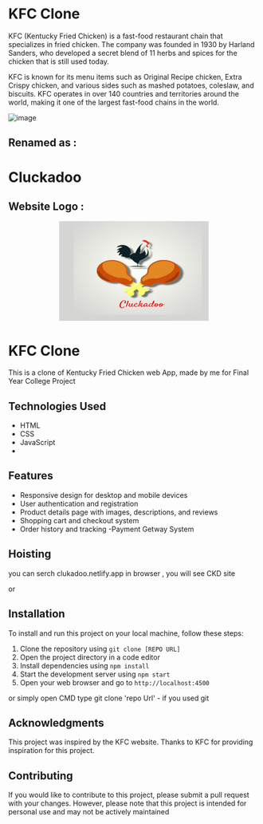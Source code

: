 # KFC Clone
<p> KFC (Kentucky Fried Chicken) is a fast-food restaurant chain that specializes in fried chicken. The company was founded in 1930 by Harland Sanders, who developed a secret blend of 11 herbs and spices for the chicken that is still used today.

KFC is known for its menu items such as Original Recipe chicken, Extra Crispy chicken, and various sides such as mashed potatoes, coleslaw, and biscuits. KFC operates in over 140 countries and territories around the world, making it one of the largest fast-food chains in the world.</p>
![image](https://th.bing.com/th/id/OIP.HfpqUKY-6mgXbdFDfMmCVwHaEM?pid=ImgDet&rs=1)

## Renamed as :

# Cluckadoo 

## Website Logo :
<p align="center">
  <img src="./Assets/images/WebLogo.jpeg" alt="Alt Text" width="300" height="200" />
</p>



# KFC Clone
This is a clone of Kentucky Fried Chicken web App, made by me for Final Year College Project 
## Technologies Used
- HTML
- CSS
- JavaScript
-
## Features
- Responsive design for desktop and mobile devices
- User authentication and registration
- Product details page with images, descriptions, and reviews
- Shopping cart and checkout system
- Order history and tracking
-Payment Getway System
 

## Hoisting 
 you can serch clukadoo.netlify.app in browser  , you will  see CKD site 
 
 or 
   
 
## Installation
To install and run this project on your local machine, follow these steps:
1. Clone the repository using `git clone [REPO URL]`
2. Open the project directory in a code editor
3. Install dependencies using `npm install`
4. Start the development server using `npm start`
5. Open your web browser and go to `http://localhost:4500`


or simply open CMD type git clone 'repo Url' - if you used git 

## Acknowledgments
This project was inspired by the KFC website. Thanks to KFC for providing inspiration for this project.

## Contributing

If you would like to contribute to this project, please submit a pull request with your changes. However, please note that this project is intended for personal use and may not be actively maintained

